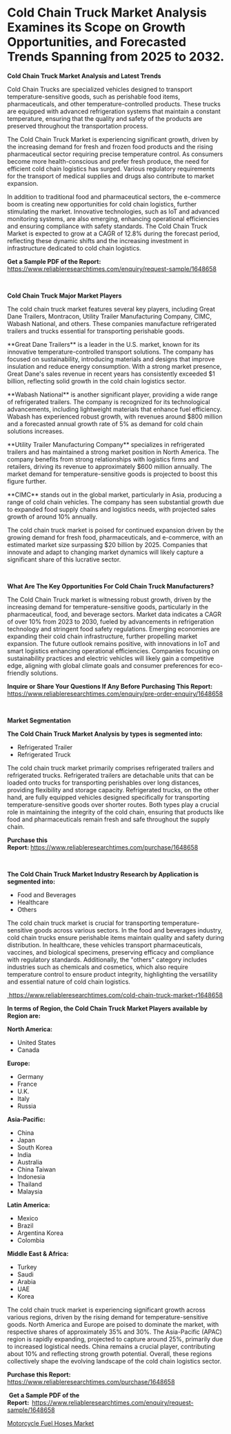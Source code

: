 <p><h1>Cold Chain Truck Market Analysis Examines its Scope on Growth Opportunities, and Forecasted Trends Spanning from 2025 to 2032.</h1></p><p><strong>Cold Chain Truck Market Analysis and Latest Trends</strong></p>
<p><p>Cold Chain Trucks are specialized vehicles designed to transport temperature-sensitive goods, such as perishable food items, pharmaceuticals, and other temperature-controlled products. These trucks are equipped with advanced refrigeration systems that maintain a constant temperature, ensuring that the quality and safety of the products are preserved throughout the transportation process.</p><p>The Cold Chain Truck Market is experiencing significant growth, driven by the increasing demand for fresh and frozen food products and the rising pharmaceutical sector requiring precise temperature control. As consumers become more health-conscious and prefer fresh produce, the need for efficient cold chain logistics has surged. Various regulatory requirements for the transport of medical supplies and drugs also contribute to market expansion. </p><p>In addition to traditional food and pharmaceutical sectors, the e-commerce boom is creating new opportunities for cold chain logistics, further stimulating the market. Innovative technologies, such as IoT and advanced monitoring systems, are also emerging, enhancing operational efficiencies and ensuring compliance with safety standards. The Cold Chain Truck Market is expected to grow at a CAGR of 12.8% during the forecast period, reflecting these dynamic shifts and the increasing investment in infrastructure dedicated to cold chain logistics.</p></p>
<p><strong>Get a Sample PDF of the Report:&nbsp;</strong> <a href="https://www.reliableresearchtimes.com/enquiry/request-sample/1648658?utm_campaign=2220&utm_medium=2&utm_source=Github&utm_content=ia&utm_term=30032025&utm_id=cold-chain-truck">https://www.reliableresearchtimes.com/enquiry/request-sample/1648658</a></p>
<p>&nbsp;</p>
<p><strong>Cold Chain Truck Major Market Players</strong></p>
<p><p>The cold chain truck market features several key players, including Great Dane Trailers, Montracon, Utility Trailer Manufacturing Company, CIMC, Wabash National, and others. These companies manufacture refrigerated trailers and trucks essential for transporting perishable goods.</p><p>**Great Dane Trailers** is a leader in the U.S. market, known for its innovative temperature-controlled transport solutions. The company has focused on sustainability, introducing materials and designs that improve insulation and reduce energy consumption. With a strong market presence, Great Dane's sales revenue in recent years has consistently exceeded $1 billion, reflecting solid growth in the cold chain logistics sector.</p><p>**Wabash National** is another significant player, providing a wide range of refrigerated trailers. The company is recognized for its technological advancements, including lightweight materials that enhance fuel efficiency. Wabash has experienced robust growth, with revenues around $800 million and a forecasted annual growth rate of 5% as demand for cold chain solutions increases.</p><p>**Utility Trailer Manufacturing Company** specializes in refrigerated trailers and has maintained a strong market position in North America. The company benefits from strong relationships with logistics firms and retailers, driving its revenue to approximately $600 million annually. The market demand for temperature-sensitive goods is projected to boost this figure further.</p><p>**CIMC** stands out in the global market, particularly in Asia, producing a range of cold chain vehicles. The company has seen substantial growth due to expanded food supply chains and logistics needs, with projected sales growth of around 10% annually. </p><p>The cold chain truck market is poised for continued expansion driven by the growing demand for fresh food, pharmaceuticals, and e-commerce, with an estimated market size surpassing $20 billion by 2025. Companies that innovate and adapt to changing market dynamics will likely capture a significant share of this lucrative sector.</p></p>
<p>&nbsp;</p>
<p><strong>What Are The Key Opportunities For Cold Chain Truck Manufacturers?</strong></p>
<p><p>The Cold Chain Truck market is witnessing robust growth, driven by the increasing demand for temperature-sensitive goods, particularly in the pharmaceutical, food, and beverage sectors. Market data indicates a CAGR of over 10% from 2023 to 2030, fueled by advancements in refrigeration technology and stringent food safety regulations. Emerging economies are expanding their cold chain infrastructure, further propelling market expansion. The future outlook remains positive, with innovations in IoT and smart logistics enhancing operational efficiencies. Companies focusing on sustainability practices and electric vehicles will likely gain a competitive edge, aligning with global climate goals and consumer preferences for eco-friendly solutions.</p></p>
<p><strong>Inquire or Share Your Questions If Any Before Purchasing This Report:</strong> <a href="https://www.reliableresearchtimes.com/enquiry/pre-order-enquiry/1648658?utm_campaign=2220&utm_medium=2&utm_source=Github&utm_content=ia&utm_term=30032025&utm_id=cold-chain-truck">https://www.reliableresearchtimes.com/enquiry/pre-order-enquiry/1648658</a></p>
<p>&nbsp;</p>
<p><strong>Market Segmentation</strong></p>
<p><strong>The Cold Chain Truck Market Analysis by types is segmented into:</strong></p>
<p><ul><li>Refrigerated Trailer</li><li>Refrigerated Truck</li></ul></p>
<p><p>The cold chain truck market primarily comprises refrigerated trailers and refrigerated trucks. Refrigerated trailers are detachable units that can be loaded onto trucks for transporting perishables over long distances, providing flexibility and storage capacity. Refrigerated trucks, on the other hand, are fully equipped vehicles designed specifically for transporting temperature-sensitive goods over shorter routes. Both types play a crucial role in maintaining the integrity of the cold chain, ensuring that products like food and pharmaceuticals remain fresh and safe throughout the supply chain.</p></p>
<p><strong>Purchase this Report:&nbsp;</strong><a href="https://www.reliableresearchtimes.com/purchase/1648658?utm_campaign=2220&utm_medium=2&utm_source=Github&utm_content=ia&utm_term=30032025&utm_id=cold-chain-truck">https://www.reliableresearchtimes.com/purchase/1648658</a></p>
<p>&nbsp;</p>
<p><strong>The Cold Chain Truck Market Industry Research by Application is segmented into:</strong></p>
<p><ul><li>Food and Beverages</li><li>Healthcare</li><li>Others</li></ul></p>
<p><p>The cold chain truck market is crucial for transporting temperature-sensitive goods across various sectors. In the food and beverages industry, cold chain trucks ensure perishable items maintain quality and safety during distribution. In healthcare, these vehicles transport pharmaceuticals, vaccines, and biological specimens, preserving efficacy and compliance with regulatory standards. Additionally, the "others" category includes industries such as chemicals and cosmetics, which also require temperature control to ensure product integrity, highlighting the versatility and essential nature of cold chain logistics.</p></p>
<p><a href="https://www.reliableresearchtimes.com/cold-chain-truck-market-r1648658?utm_campaign=2220&utm_medium=2&utm_source=Github&utm_content=ia&utm_term=30032025&utm_id=cold-chain-truck">&nbsp;https://www.reliableresearchtimes.com/cold-chain-truck-market-r1648658</a></p>
<p><strong>In terms of Region, the Cold Chain Truck Market Players available by Region are:</strong></p>
<p>
    <p> <strong> North America: </strong>
        <ul>
            <li>United States</li>
            <li>Canada</li>
        </ul>
        </p> 
    <p> <strong> Europe: </strong>
        <ul>
            <li>Germany</li>
            <li>France</li>
            <li>U.K.</li>
            <li>Italy</li>
            <li>Russia</li>
        </ul>
        </p> 
    <p> <strong> Asia-Pacific: </strong>
        <ul>
            <li>China</li>
            <li>Japan</li>
            <li>South Korea</li>
            <li>India</li>
            <li>Australia</li>
            <li>China Taiwan</li>
            <li>Indonesia</li>
            <li>Thailand</li>
            <li>Malaysia</li>
        </ul>
        </p> 
    <p> <strong> Latin America: </strong>
        <ul>
            <li>Mexico</li>
            <li>Brazil</li>
            <li>Argentina Korea</li>
            <li>Colombia</li>
        </ul>
        </p> 
    <p> <strong> Middle East & Africa: </strong>
        <ul>
            <li>Turkey</li>
            <li>Saudi</li>
            <li>Arabia</li>
            <li>UAE</li>
            <li>Korea</li>
        </ul>
    </p>
    </p>
<p><p>The cold chain truck market is experiencing significant growth across various regions, driven by the rising demand for temperature-sensitive goods. North America and Europe are poised to dominate the market, with respective shares of approximately 35% and 30%. The Asia-Pacific (APAC) region is rapidly expanding, projected to capture around 25%, primarily due to increased logistical needs. China remains a crucial player, contributing about 10% and reflecting strong growth potential. Overall, these regions collectively shape the evolving landscape of the cold chain logistics sector.</p></p>
<p><strong>Purchase this Report: </strong><a href="https://www.reliableresearchtimes.com/purchase/1648658?utm_campaign=2220&utm_medium=2&utm_source=Github&utm_content=ia&utm_term=30032025&utm_id=cold-chain-truck">https://www.reliableresearchtimes.com/purchase/1648658</a></p>
<p>&nbsp;<strong>Get a Sample PDF of the Report:&nbsp;&nbsp;</strong><a href="https://www.reliableresearchtimes.com/enquiry/request-sample/1648658?utm_campaign=2220&utm_medium=2&utm_source=Github&utm_content=ia&utm_term=30032025&utm_id=cold-chain-truck">https://www.reliableresearchtimes.com/enquiry/request-sample/1648658</a></p>
<p><strong></strong></p>
<p><p><a href="https://github.com/JosephineMcguire65/Market-Research-Report-List-2/blob/main/motorcycle-fuel-hoses-market.md?utm_campaign=2220&utm_medium=2&utm_source=Github&utm_content=ia&utm_term=30032025&utm_id=cold-chain-truck">Motorcycle Fuel Hoses Market</a></p></p>